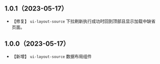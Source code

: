 ## 1.0.1（2023-05-17）
- 【修复】 `ui-layout-source` 下拉刷新执行成功时回到顶部且显示加载中缺省页面。
## 1.0.0（2023-05-17）
- 【新增】 `ui-layout-source` 数据布局组件
